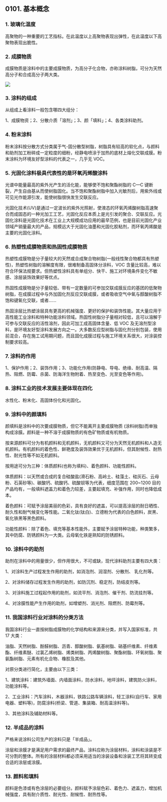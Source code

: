 ## 0101. 基本概念

### 1. 玻璃化温度

高聚物的一种重要的工艺指标。在此温度以上高聚物表现出弹性，在此温度以下高聚物表现出脆性。

### 2. 成膜物质

成膜物质是涂料中的主要成膜物质，为高分子化合物，亦称涂料树脂，可分为天然高分子和合成高分子两大类。

![](https://raw.githubusercontent.com/dalong0514/selfstudy/master/图片链接/化工设计/2019049.PNG)

### 3. 涂料的组成

从组成上看涂料一般包含哪四大组分：

1、成膜物资；2、分散介质「溶剂」；3、颜「填料」；4、各类涂料助剂。

### 4. 粉末涂料

粉末涂料按分散方式分类属于气-固分散型树脂，树脂具有较高的软化点，与颜料和助剂加工粉碎成一定粒度的细粉，经静电喷涂于加热的底材上熔化交联成膜。粉末涂料为环境友好型涂料的代表之一，几乎无 VOC。

### 5. 光固化涂料极具代表性的是环氧丙烯酸涂料

光谱中能量最高的紫外光产生的活化能，能够使不饱和聚酯树脂的 C—C 键断裂，产生自由基从而使树脂固化。当不饱和聚酯树脂中加入光敏剂后，用紫外线或可见光作能源引发，能使树脂很快发生交联反应。

光固化技术(UV)是通过一定波长的紫外光照射，使液态的环氧丙烯酸树脂高速聚合而成固态的一种光加工工艺，光固化反应本质上是光引发的聚合、交联反应。光固化涂料是光固化技术在工业上大规模成功应用的最早范例，也是目前光固化产业领域产销量最大的产品，规模远大于光固化油墨和光固化胶粘剂，而环氧丙烯酸是主要的光固化涂料。

### 6. 热塑性成膜物质和热固性成膜物质

热塑性成膜物是分子量较大的天然或合成聚合物树脂(一般线性聚合物都具有热塑性)，热塑性树脂的溶解度有限，很难制备高固体分涂料，VOC 含量比较高，难以符合环保法规要求。但热塑性涂料具有单组分、快干、施工对环境条件变化不敏感、涂层装饰效果好等优点。

热固性成膜物是分子量较低、带有一定数量的可参加交联成膜反应的基团的低聚物树脂，在成膜过程中与外加固化剂反应交联成膜，或者吸收空气中氧与醇酸树脂不饱和键氧化交联，或者......

热固涂层比热塑涂层具有更高的机械强度、更好的保护和装饰性能。其大量应用于高性能工业涂料和特种功能涂料领域。热固性树脂分子量相对较低，且可以溶解于可参与交联反应的活性溶剂，因此可加工成高固体含量、低 VOC 及无溶剂型涂料，是环境友好型涂料发展方向之一。大多数反应型树脂与固化剂分别包装，使用前混合，存在施工试用期问题，而且固化成膜过程与施工环境关系很大，对涂装控制要求较高。

### 7. 涂料的作用

1、保护作用；2、装饰作用；3、功能化作用(防静电、导电、绝缘、耐高温、隔热、阻燃、防霉、杀菌、防海洋生物附着、热至变色、光至变色等作用)。

### 8. 涂料工业的技术发展主要体现在四化

水性化、粉末化、高固体份化和光固化。

### 9. 涂料中的颜填料

颜填料是涂料中的次要成膜物质，但它不能离开主要成膜物质 (涂料树脂)而单独构成涂膜。颜料是一种不溶于成膜物质的有色矿物质或有机物质。

按来源颜料可分为有机颜料和无机颜料，无机颜料又可分为天然无机颜料和人造无机颜料。有机颜料的着色性、鲜艳度及装饰效果优于无机颜料，但其耐候性、耐热性、耐光性等不如无机颜料。

按用途可分为三种：体质颜料(也称为填料)、着色颜料、功能性颜料。

体质颜料：以天然或合成的复合硅酸盐(滑石粉、高岭土、硅藻土、硅灰石、云母粉、石英砂等)、碳酸钙、硫酸钙、硫酸钡等为代表，细度范围在 200~1200 目的产品均有，一般填料遮盖力和着色力较差，主要起填充、补强作用，同时也降低成本。

着色颜料：可赋予涂层美丽的色彩，具有良好的遮盖，可以提高涂层的耐日晒性、耐久性和耐气候变化等性能。二氧化钛(钛白)、立德粉为代表的白色颜料，炭黑、氧化铁黑等黑色颜料。

功能性颜料：除了着色、填充等基本性能外，主要赋予涂层特种功能，种类繁多，其中防腐、防锈颜料为一大类。云母氧化铁是熟知的防锈颜料。

### 10. 涂料中的助剂

助剂在涂料中的用量很少，但作用很大，不可或缺，现代涂料助剂主要有四大类：

1、对涂料生产过程发生作用的助剂，如消泡剂、润湿剂、分散剂、 乳化剂等。

2、对涂料储存过程发生作用的助剂，如防沉剂、稳定剂，防结皮剂等。

3、对涂料施工过程起作用的助剂，如流平剂、消泡剂、催干剂、防流挂剂等。

4、对涂膜性能产生作用的助剂，如增塑剂、消光剂、阻燃剂、防霉剂等。

### 11. 我国涂料行业对涂料的分类方法

我国涂料行业一直按树脂成膜物的化学结构和来源来分类，并写入国家标准，共 17 大类：

油脂、天然树脂、酚醛树脂、沥青、醇酸树脂、氨基树脂、硝基纤维素、纤维素酯、纤维素醚、过氯乙烯树脂、烯类树脂、丙烯酸树脂、聚酯树脂、环氧树脂、聚氨酯树脂、元素有机化合物、橡胶及其他。

对原分类进行简化，主要由以下三类：

1、建筑涂料：建筑外墙面、内墙面涂料，防水涂料，地坪涂料，建筑防火涂料，功能涂料等。

2、工业涂料：汽车涂料，木器涂料，铁路公路车辆涂料，轻工涂料(自行车、家用电器、塑料等)，防腐涂料(桥梁、管道、集装箱、耐高温涂料等)。

3、其他涂料及辅助材料等。

### 12. 半成品的涂料

严格来说涂料公司生产的涂料只是「半成品」。

涂层和涂膜才是满足用户需求的最终产品，涂料应称为涂层材料，涂料和涂装是不可分割的整体。所有的涂层材料都必须采用适当的涂装设备和涂装工艺将其转变成合适的涂层或涂膜。

### 13. 颜料和填料

颜料是色漆或有色涂层的必要组分。颜料赋予涂层色彩、着色力、遮盖力，增加机械强度，具有耐介质性、耐光性、耐候性、耐热性等。

